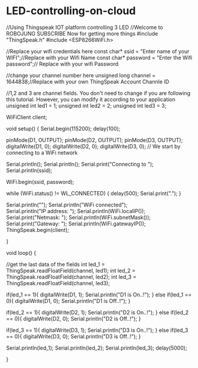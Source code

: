 # LED-controlling-on-cloud
//Using Thingspeak IOT platform controlling 3 LED
//Welcome to ROBOJUNG SUBSCRIBE Now for getting more things
#include "ThingSpeak.h"
#include <ESP8266WiFi.h>

//Replace your wifi credentials here
const char* ssid     = "Enter name of your WIFI";//Replace with your Wifi Name
const char* password = "Enter the Wifi password";// Replace with your wifi Password

//change your channel number here
unsigned long channel = 1644838;//Replace with your own ThingSpeak Account Channle ID

//1,2 and 3 are channel fields. You don't need to change if you are following this tutorial. However, you can modify it according to your application
unsigned int led1 = 1;
unsigned int led2 = 2;
unsigned int led3 = 3;

WiFiClient  client;


void setup() {
  Serial.begin(115200);
  delay(100);
  
  pinMode(D1, OUTPUT);
  pinMode(D2, OUTPUT);
  pinMode(D3, OUTPUT);
  digitalWrite(D1, 0);
  digitalWrite(D2, 0);
  digitalWrite(D3, 0);
  // We start by connecting to a WiFi network
 
  Serial.println();
  Serial.println();
  Serial.print("Connecting to ");
  Serial.println(ssid);
  
  WiFi.begin(ssid, password);
  
  while (WiFi.status() != WL_CONNECTED) {
    delay(500);
    Serial.print(".");
  }
 
  Serial.println("");
  Serial.println("WiFi connected");  
  Serial.println("IP address: ");
  Serial.println(WiFi.localIP());
  Serial.print("Netmask: ");
  Serial.println(WiFi.subnetMask());
  Serial.print("Gateway: ");
  Serial.println(WiFi.gatewayIP());
  ThingSpeak.begin(client);

}

void loop() {
 
  //get the last data of the fields
  int led_1 = ThingSpeak.readFloatField(channel, led1);
  int led_2 = ThingSpeak.readFloatField(channel, led2);
  int led_3 = ThingSpeak.readFloatField(channel, led3);
 
  if(led_1 == 1){
    digitalWrite(D1, 1);
    Serial.println("D1 is On..!");
  }
  else if(led_1 == 0){
    digitalWrite(D1, 0);
    Serial.println("D1 is Off..!");
  }
 
  if(led_2 == 1){
    digitalWrite(D2, 1);
    Serial.println("D2 is On..!");
  }
  else if(led_2 == 0){
    digitalWrite(D2, 0);
    Serial.println("D2 is Off..!");
  }
 
  if(led_3 == 1){
    digitalWrite(D3, 1);
    Serial.println("D3 is On..!");
  }
  else if(led_3 == 0){
    digitalWrite(D3, 0);
    Serial.println("D3 is Off..!");
  }
    
  Serial.println(led_1);
  Serial.println(led_2);
  Serial.println(led_3);
  delay(5000);
 
}

